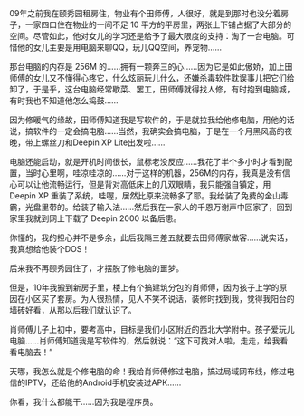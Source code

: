 09年之前我在颐秀园租房住，物业有个田师傅，人很好，就是到那时也没分着房子，一家四口住在物业的一间不足 10 平方的平房里，两张上下铺占据了大部分的空间。尽管如此，他对女儿的学习还是给予了最大限度的支持：淘了一台电脑。可惜他的女儿主要是用电脑来聊QQ，玩儿QQ空间，养宠物……

那台电脑的内存是 256M 的……拥有一颗奔三的心……因为它是如此傲娇，加上田师傅的女儿又不懂得心疼它，什么炫丽玩儿什么，还嫌杀毒软件耽误事儿把它们给卸了，于是乎，这台电脑经常歇菜、罢工，田师傅就得找人修，有时抱到电脑城，有时我也不知道他怎么捣鼓……

因为修暖气的缘故，田师傅知道我是写软件的，于是就拉我给他修电脑，用他的话说，搞软件的一定会搞电脑……当然，我确实会搞电脑，于是在一个月黑风高的夜晚，带上螺丝刀和Deepin XP Lite出发啦……

电脑还能启动，就是开机时间很长，鼠标老没反应……我花了半个多小时才看到配置，当时心里啊，哇凉哇凉的……对于这样的机器，256M的内存，我真是没有信心可以让他流畅运行，但是背对高低床上的几双眼睛，我只能强自镇定，用 Deepin XP 重装了系统，哇喔，居然比原来流畅多了耶。我给装了免费的金山毒霸，光盘里带的。给装了输入法……然后我在一家人的千恩万谢声中回家了，回到家里我就到网上下载了 Deepin 2000 以备后患。

你懂的，我的担心并不是多余，此后我隔三差五就要去田师傅家做客……说实话，我真想给他装个DOS！

后来我不再颐秀园住了，才摆脱了修电脑的噩梦。

但是，10年我搬到新房子里，楼上有个搞建筑分包的肖师傅，因为孩子上学的原因在小区买了套房。为人很热情，见人不笑不说话，装修时找到我，觉得我阳台的墙砖好看，从那以后我们就认识了。

肖师傅儿子上初中，要考高中，目标是我们小区附近的西北大学附中。孩子爱玩儿电脑……肖师傅知道我是写软件的，然后就说：“这下可找对人啦，走走，给我看看电脑去！”

天哪，我怎么就是个修电脑的命！我给肖师傅修过电脑，搞过局域网布线，修过电信的IPTV，还给他的Android手机安装过APK……

你看，我什么都能干……因为我是程序员。





